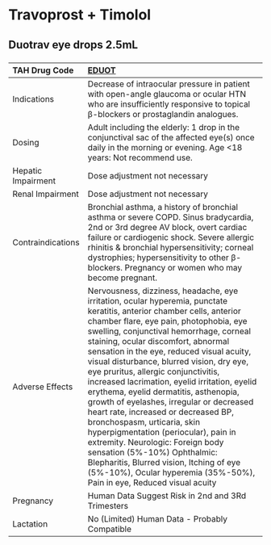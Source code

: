 # Travoprost + Timolol

## Duotrav eye drops 2.5mL

##### 

| TAH Drug Code      | [EDUOT](https://www.tahsda.org.tw/drugs/hissearch.php?drug_code=EDUOT)                                                                                                                                                                                                                                                                                                                                                                                                                                                                                                                                                                                                                                                                                                                                                          |
|:-------------------|:--------------------------------------------------------------------------------------------------------------------------------------------------------------------------------------------------------------------------------------------------------------------------------------------------------------------------------------------------------------------------------------------------------------------------------------------------------------------------------------------------------------------------------------------------------------------------------------------------------------------------------------------------------------------------------------------------------------------------------------------------------------------------------------------------------------------------------|
| Indications        | Decrease of intraocular pressure in patient with open-angle glaucoma or ocular HTN who are insufficiently responsive to topical β-blockers or prostaglandin analogues.                                                                                                                                                                                                                                                                                                                                                                                                                                                                                                                                                                                                                                                          |
| Dosing             | Adult including the elderly: 1 drop in the conjunctival sac of the affected eye(s) once daily in the morning or evening. Age <18 years: Not recommend use.                                                                                                                                                                                                                                                                                                                                                                                                                                                                                                                                                                                                                                                                      |
| Hepatic Impairment | Dose adjustment not necessary                                                                                                                                                                                                                                                                                                                                                                                                                                                                                                                                                                                                                                                                                                                                                                                                   |
| Renal Impairment   | Dose adjustment not necessary                                                                                                                                                                                                                                                                                                                                                                                                                                                                                                                                                                                                                                                                                                                                                                                                   |
| Contraindications  | Bronchial asthma, a history of bronchial asthma or severe COPD. Sinus bradycardia, 2nd or 3rd degree AV block, overt cardiac failure or cardiogenic shock. Severe allergic rhinitis & bronchial hypersensitivity; corneal dystrophies; hypersensitivity to other β-blockers. Pregnancy or women who may become pregnant.                                                                                                                                                                                                                                                                                                                                                                                                                                                                                                        |
| Adverse Effects    | Nervousness, dizziness, headache, eye irritation, ocular hyperemia, punctate keratitis, anterior chamber cells, anterior chamber flare, eye pain, photophobia, eye swelling, conjunctival hemorrhage, corneal staining, ocular discomfort, abnormal sensation in the eye, reduced visual acuity, visual disturbance, blurred vision, dry eye, eye pruritus, allergic conjunctivitis, increased lacrimation, eyelid irritation, eyelid erythema, eyelid dermatitis, asthenopia, growth of eyelashes, irregular or decreased heart rate, increased or decreased BP, bronchospasm, urticaria, skin hyperpigmentation (periocular), pain in extremity. Neurologic: Foreign body sensation (5%-10%) Ophthalmic: Blepharitis, Blurred vision, Itching of eye (5%-10%), Ocular hyperemia (35%-50%), Pain in eye, Reduced visual acuity |
| Pregnancy          | Human Data Suggest Risk in 2nd and 3Rd Trimesters                                                                                                                                                                                                                                                                                                                                                                                                                                                                                                                                                                                                                                                                                                                                                                               |
| Lactation          | No (Limited) Human Data - Probably Compatible                                                                                                                                                                                                                                                                                                                                                                                                                                                                                                                                                                                                                                                                                                                                                                                   |

